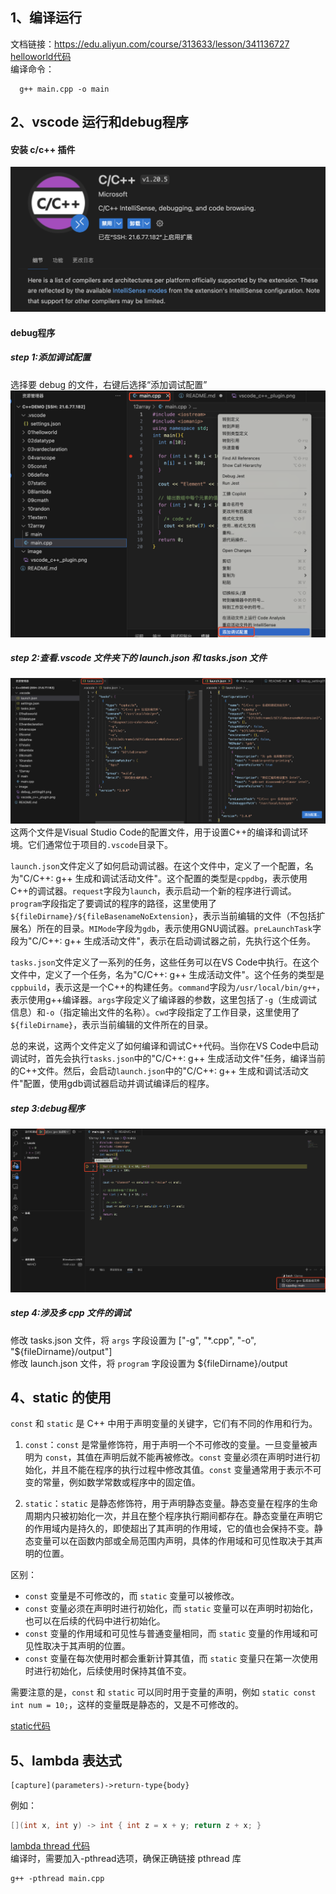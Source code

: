 ## 1、编译运行
文档链接：https://edu.aliyun.com/course/313633/lesson/341136727
[helloworld代码](01helloworld/main.cpp)    
编译命令：
```shell
  g++ main.cpp -o main
```

## 2、vscode 运行和debug程序
#### 安装 c/c++ 插件    
![c/c++插件](image/vscode_c++_plugin.png)    
#### debug程序    
##### step 1:添加调试配置    
选择要 debug 的文件，右键后选择“添加调试配置”
![debug设置](image/debug_setting01.png)    

##### step 2:查看.vscode 文件夹下的 launch.json 和 tasks.json 文件    
![debug设置](image/debug_setting02.png)    
这两个文件是Visual Studio Code的配置文件，用于设置C++的编译和调试环境。它们通常位于项目的`.vscode`目录下。

`launch.json`文件定义了如何启动调试器。在这个文件中，定义了一个配置，名为"C/C++: g++ 生成和调试活动文件"。这个配置的类型是`cppdbg`，表示使用C++的调试器。`request`字段为`launch`，表示启动一个新的程序进行调试。`program`字段指定了要调试的程序的路径，这里使用了`${fileDirname}/${fileBasenameNoExtension}`，表示当前编辑的文件（不包括扩展名）所在的目录。`MIMode`字段为`gdb`，表示使用GNU调试器。`preLaunchTask`字段为"C/C++: g++ 生成活动文件"，表示在启动调试器之前，先执行这个任务。

`tasks.json`文件定义了一系列的任务，这些任务可以在VS Code中执行。在这个文件中，定义了一个任务，名为"C/C++: g++ 生成活动文件"。这个任务的类型是`cppbuild`，表示这是一个C++的构建任务。`command`字段为`/usr/local/bin/g++`，表示使用g++编译器。`args`字段定义了编译器的参数，这里包括了`-g`（生成调试信息）和`-o`（指定输出文件的名称）。`cwd`字段指定了工作目录，这里使用了`${fileDirname}`，表示当前编辑的文件所在的目录。

总的来说，这两个文件定义了如何编译和调试C++代码。当你在VS Code中启动调试时，首先会执行`tasks.json`中的"C/C++: g++ 生成活动文件"任务，编译当前的C++文件。然后，会启动`launch.json`中的"C/C++: g++ 生成和调试活动文件"配置，使用gdb调试器启动并调试编译后的程序。

##### step 3:debug程序
![debug设置](image/debug_setting03.png)   

##### step 4:涉及多 cpp 文件的调试
修改 tasks.json 文件，将 `args` 字段设置为 ["-g", "*.cpp", "-o", "\${fileDirname}/output"]     
修改 launch.json 文件，将 `program` 字段设置为 ${fileDirname}/output

## 4、static 的使用
`const` 和 `static` 是 C++ 中用于声明变量的关键字，它们有不同的作用和行为。    

1. `const`：`const` 是常量修饰符，用于声明一个不可修改的变量。一旦变量被声明为 `const`，其值在声明后就不能再被修改。`const` 变量必须在声明时进行初始化，并且不能在程序的执行过程中修改其值。`const` 变量通常用于表示不可变的常量，例如数学常数或程序中的固定值。    

2. `static`：`static` 是静态修饰符，用于声明静态变量。静态变量在程序的生命周期内只被初始化一次，并且在整个程序执行期间都存在。静态变量在声明它的作用域内是持久的，即使超出了其声明的作用域，它的值也会保持不变。静态变量可以在函数内部或全局范围内声明，具体的作用域和可见性取决于其声明的位置。    

区别：    
- `const` 变量是不可修改的，而 `static` 变量可以被修改。    
- `const` 变量必须在声明时进行初始化，而 `static` 变量可以在声明时初始化，也可以在后续的代码中进行初始化。    
- `const` 变量的作用域和可见性与普通变量相同，而 `static` 变量的作用域和可见性取决于其声明的位置。    
- `const` 变量在每次使用时都会重新计算其值，而 `static` 变量只在第一次使用时进行初始化，后续使用时保持其值不变。    

需要注意的是，`const` 和 `static` 可以同时用于变量的声明，例如 `static const int num = 10;`，这样的变量既是静态的，又是不可修改的。    

[static代码](07static/main.cpp) 

## 5、lambda 表达式
```shell
[capture](parameters)->return-type{body}
```
例如：    
```c++
[](int x, int y) -> int { int z = x + y; return z + x; }
```
[lambda thread 代码](08lambda/main.cpp)     
编译时，需要加入-pthread选项，确保正确链接 pthread 库     
```shell
g++ -pthread main.cpp
```

